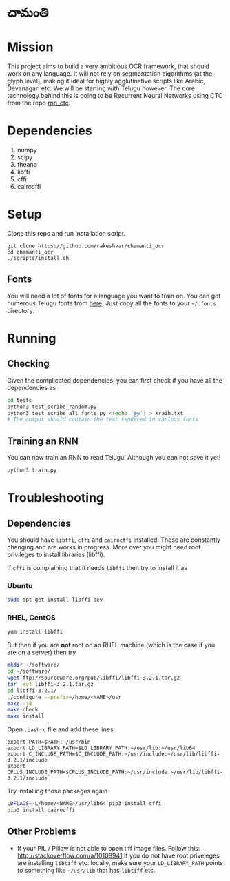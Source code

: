 # చామంతి

# Mission
This project aims to build a very ambitious OCR framework, that should work on any language.
It will not rely on segmentation algorithms (at the glyph level), making it ideal for highly
agglutinative scripts like Arabic, Devanagari etc. We will be starting with Telugu however. 
The core technology behind this is going to be Recurrent Neural Networks using CTC from 
the repo [rnn_ctc](https://github.com/rakeshvar/rnn_ctc).

# Dependencies
1. numpy
1. scipy
2. theano
3. libffi
4. cffi
5. cairocffi

# Setup

Clone this repo and run installation script.

```
git clone https://github.com/rakeshvar/chamanti_ocr
cd chamanti_ocr
./scripts/install.sh
```

## Fonts 
You will need a lot of fonts for a language you want to train on. 
You can get numerous Telugu fonts from [here](https://github.com/TeluguOCR/Fonts). 
Just copy all the fonts to your `~/.fonts` directory.

# Running

## Checking
Given the complicated dependencies, you can first check if you have all the dependencies as

```sh
cd tests
python3 test_scribe_random.py
python3 test_scribe_all_fonts.py <(echo 'క్రైః') > kraih.txt
# The output should contain the text rendered in various fonts
```

## Training an RNN
You can now train an RNN to read Telugu! Although you can not save it yet!

```sh
python3 train.py
```

# Troubleshooting

## Dependencies 

You should have `libffi`, `cffi` and `cairocffi` installed. 
These are constantly changing and are works in progress. 
More over you might need root privileges to install libraries (libffi).

If `cffi` is complaining that it needs `libffi` then try to install it as

### Ubuntu

```sh
sudo apt-get install libffi-dev
```

### RHEL, CentOS

```sh
yum install libffi
```

But then if you are **not** root on an RHEL machine (which is the case if you are on a server) then
try

```sh
mkdir ~/software/
cd ~/software/
wget ftp://sourceware.org/pub/libffi/libffi-3.2.1.tar.gz
tar -xvf libffi-3.2.1.tar.gz
cd libffi-3.2.1/
./configure --prefix=/home/<NAME>/usr
make -j4
make check
make install
```

Open `.bashrc` file and add these lines

```
export PATH=$PATH:~/usr/bin
export LD_LIBRARY_PATH=$LD_LIBRARY_PATH:~/usr/lib:~/usr/lib64
export C_INCLUDE_PATH=$C_INCLUDE_PATH:~/usr/include:~/usr/lib/libffi-3.2.1/include
export CPLUS_INCLUDE_PATH=$CPLUS_INCLUDE_PATH:~/usr/include:~/usr/lib/libffi-3.2.1/include
```

Try installing those packages again

```sh
LDFLAGS=-L/home/<NAME>/usr/lib64 pip3 install cffi
pip3 install cairocffi
```

## Other Problems
* If your PIL / Pillow is not able to open tiff image files.
Follow this: http://stackoverflow.com/a/10109941
If you do not have root priveleges are installing `libtiff` etc. locally,
make sure your `LD_LIBRARY_PATH` points to something like `~/usr/lib` that has `libtiff` etc.
